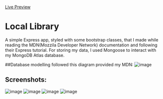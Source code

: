 [Live Preview](https://local-library-lsouzadev.up.railway.app/)

# Local Library

A simple Express app, styled with some bootstrap classes, that I made while reading the MDN(Mozzila Developer Network) documentation and following their Express tutorial. For storing my data, I used Mongoose to interact with my MongoDB Atlas database.

##Database modelling followed this diagram provided my MDN:
![image](https://github.com/lazingbird/local-library/assets/99703902/5cb52299-82f4-4c2f-873d-e02f5b319040)


## Screenshots:
![image](https://github.com/lazingbird/local-library/assets/99703902/8af7f963-769c-4ada-a864-747b7afad7ee)
![image](https://github.com/lazingbird/local-library/assets/99703902/22d2a9d1-bc02-40dc-bf71-128f566aa590)
![image](https://github.com/lazingbird/local-library/assets/99703902/bc29d741-a98a-4523-b54c-30ec10f105b4)
![image](https://github.com/lazingbird/local-library/assets/99703902/ccc56b08-614f-4d05-9f3e-211d421b5a5d)


